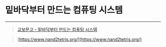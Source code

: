 # 밑바닥부터 만드는 컴퓨팅 시스템

---

> [교보문고 - 밑바닥부터 만드는 컴퓨팅 시스템](http://www.kyobobook.co.kr/product/detailViewKor.laf?ejkGb=KOR&mallGb=KOR&barcode=9788966262427)

> [https://www.nand2tetris.org/](https://www.nand2tetris.org/)
